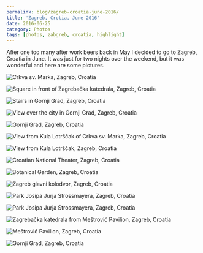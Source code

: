 ```yaml
---
permalink: blog/zagreb-croatia-june-2016/
title: 'Zagreb, Crotia, June 2016'
date: 2016-06-25
category: Photos
tags: [photos, zabgreb, croatia, highlight]
---
```


After one too many after work beers back in May I decided to go to Zagreb, Croatia in June. It was just for two nights over the weekend, but it was wonderful and here are some pictures.

![Crkva sv. Marka, Zagreb, Croatia](/blog/2016-06-25-zagreb-croatia-june-2016/IMG_5467.jpg "Crkva sv. Marka")

![Square in front of Zagrebačka katedrala, Zagreb, Croatia](/blog/2016-06-25-zagreb-croatia-june-2016/IMG_5460.jpg "Square in front of Zagrebačka katedrala")

![Stairs in Gornji Grad, Zagreb, Croatia](/blog/2016-06-25-zagreb-croatia-june-2016/IMG_5461.jpg "Stairs in Gornji Grad")

![View over the city in Gornji Grad, Zagreb, Croatia](/blog/2016-06-25-zagreb-croatia-june-2016/IMG_5462.jpg "View over the city in Gornji Grad")

![Gornji Grad, Zagreb, Croatia](/blog/2016-06-25-zagreb-croatia-june-2016/IMG_5464.jpg "Gornji Grad")

![View from Kula Lotrščak of Crkva sv. Marka, Zagreb, Croatia](/blog/2016-06-25-zagreb-croatia-june-2016/IMG_5494.jpg "View from Kula Lotrščak of Crkva sv. Marka")

![View from Kula Lotrščak, Zagreb, Croatia](/blog/2016-06-25-zagreb-croatia-june-2016/IMG_5466.jpg "View from Kula Lotrščak")

![Croatian National Theater, Zagreb, Croatia](/blog/2016-06-25-zagreb-croatia-june-2016/IMG_5468.jpg "Croatian National Theater")

![Botanical Garden, Zagreb, Croatia](/blog/2016-06-25-zagreb-croatia-june-2016/IMG_5469.jpg "Botanical Garden")

![Zagreb glavni kolodvor, Zagreb, Croatia](/blog/2016-06-25-zagreb-croatia-june-2016/IMG_5470.jpg "Zagreb glavni kolodvor (Zagreb main station)")

![Park Josipa Jurja Strossmayera, Zagreb, Croatia](/blog/2016-06-25-zagreb-croatia-june-2016/IMG_5471.jpg "Park Josipa Jurja Strossmayera")

![Park Josipa Jurja Strossmayera, Zagreb, Croatia](/blog/2016-06-25-zagreb-croatia-june-2016/IMG_5472.jpg "Park Josipa Jurja Strossmayera")

![Zagrebačka katedrala from Meštrović Pavilion, Zagreb, Croatia](/blog/2016-06-25-zagreb-croatia-june-2016/IMG_5527.jpg "Zagrebačka katedrala from Meštrović Pavilion")

![Meštrović Pavilion, Zagreb, Croatia](/blog/2016-06-25-zagreb-croatia-june-2016/IMG_5528.jpg "Meštrović Pavilion")

![Gornji Grad, Zagreb, Croatia](/blog/2016-06-25-zagreb-croatia-june-2016/IMG_5529.jpg "Gornji Grad")
